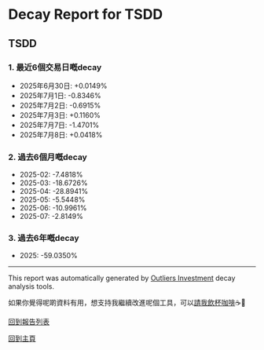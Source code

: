# Decay Report for TSDD

## TSDD

### 1. 最近6個交易日嘅decay

- 2025年6月30日: +0.0149%
- 2025年7月1日: -0.8346%
- 2025年7月2日: -0.6915%
- 2025年7月3日: +0.1160%
- 2025年7月7日: -1.4701%
- 2025年7月8日: +0.0418%

### 2. 過去6個月嘅decay

- 2025-02: -7.4818%
- 2025-03: -18.6726%
- 2025-04: -28.8941%
- 2025-05: -5.5448%
- 2025-06: -10.9961%
- 2025-07: -2.8149%

### 3. 過去6年嘅decay

- 2025: -59.0350%

------------------------------
This report was automatically generated by [Outliers Investment](https://outliersecon.github.io/Outliers-Investment/) decay analysis tools.

如果你覺得呢啲資料有用，想支持我繼續改進呢個工具，可以[請我飲杯咖啡](https://buymeacoffee.com/outliersecon)☕🙏

[回到報告列表](https://outliersecon.github.io/Outliers-Investment/reports/reports_public)

[回到主頁](https://outliersecon.github.io/Outliers-Investment/)
